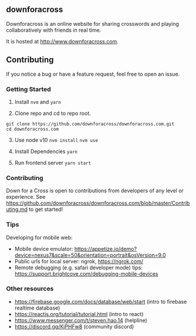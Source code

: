## downforacross

Downforacross is an online website for sharing crosswords and playing collaboratively with friends in real time.

It is hosted at http://www.downforacross.com.

## Contributing

If you notice a bug or have a feature request, feel free to open an issue.

### Getting Started

1. Install `nvm` and `yarn`

2. Clone repo and cd to repo root.

```
git clone https://github.com/downforacross/downforacross.com.git
cd downforacross.com
```

3. Use node v10
   `nvm install`
   `nvm use`

4. Install Dependencies
   `yarn`

5. Run frontend server
   `yarn start`

### Contributing

Down for a Cross is open to contributions from developers of any level or experience.
See https://github.com/downforacross/downforacross.com/blob/master/Contributing.md to get started!

### Tips

Developing for mobile web:

- Mobile device emulator: https://appetize.io/demo?device=nexus7&scale=50&orientation=portrait&osVersion=9.0
- Public urls for local server: ngrok, https://ngrok.com/
- Remote debugging (e.g. safari developer mode) tips: https://support.brightcove.com/debugging-mobile-devices

### Other resources

- https://firebase.google.com/docs/database/web/start (intro to firebase realtime database)
- https://reactjs.org/tutorial/tutorial.html (intro to react)
- https://www.messenger.com/t/steven.hao.14 (helpline)
- https://discord.gg/KjPHFw8 (community discord)
